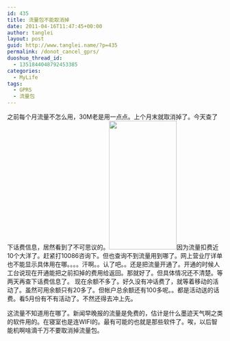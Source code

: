 ```yaml
---
id: 435
title: 流量包不能取消掉
date: 2011-04-16T11:47:45+00:00
author: tanglei
layout: post
guid: http://www.tanglei.name/?p=435
permalink: /donot_cancel_gprs/
duoshuo_thread_id:
  - 1351844048792453385
categories:
  - MyLife
tags:
  - GPRS
  - 流量包
---
```

之前每个月流量不怎么用，30M老是用一点点。上个月末就取消掉了。今天查了下话费信息，居然看到了不可思议的。[<img class="aligncenter size-medium wp-image-436" title="hf" src="http://www.tanglei.name/wp-content/uploads/2011/04/hf-158x300.png" alt="" width="158" height="300" />](http://www.tanglei.name/wp-content/uploads/2011/04/hf.png)因为流量扣费近10个大洋了。赶紧打10086咨询下。但也查询不到流量用到哪了。网上营业厅详单也不能显示具体用在哪。。。。汗啊。。认了吧。。还是把流量开通了。开通的时候人工台说现在开通能把之前扣掉的费用给返回。那就好了。但具体情况还不清楚。等两天再查下话费信息了。 现在余额不多了。好久没有冲话费了，就等着移动的活动了。虽然可用余额只有20多了。但帐户总余额还有100多呢。。都是活动送的话费。看5月份有不有活动了。不然还得去冲上先。

这流量不知道用在哪了。新闻早晚报的流量是免费的，估计是什么墨迹天气啊之类的软件用的。在寝室也是连WIFI的。最有可能的也就是那些软件了。唉，以后智能机啊啥滴千万不要取消掉流量包。